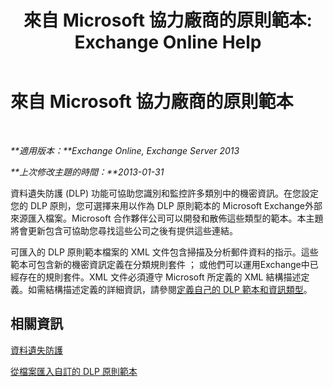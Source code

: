 ﻿---
title: '來自 Microsoft 協力廠商的原則範本: Exchange Online Help'
TOCTitle: 來自 Microsoft 協力廠商的原則範本
ms:assetid: 0f95336e-b3ef-4041-9604-adf7b0b335fe
ms:mtpsurl: https://technet.microsoft.com/zh-tw/library/JJ619284(v=EXCHG.150)
ms:contentKeyID: 50472580
ms.date: 05/23/2018
mtps_version: v=EXCHG.150
ms.translationtype: MT
---

# 來自 Microsoft 協力廠商的原則範本

 

_**適用版本：**Exchange Online, Exchange Server 2013_

_**上次修改主題的時間：**2013-01-31_

資料遺失防護 (DLP) 功能可協助您識別和監控許多類別中的機密資訊。在您設定您的 DLP 原則，您可選擇来用以作為 DLP 原則範本的 Microsoft Exchange外部來源匯入檔案。Microsoft 合作夥伴公司可以開發和散佈這些類型的範本。本主題將會更新包含可協助您尋找這些公司之後有提供這些連結。

可匯入的 DLP 原則範本檔案的 XML 文件包含掃描及分析郵件資料的指示。這些範本可包含新的機密資訊定義在分類規則套件 ； 或他們可以運用Exchange中已經存在的規則套件。XML 文件必須遵守 Microsoft 所定義的 XML 結構描述定義。如需結構描述定義的詳細資訊，請參閱[定義自己的 DLP 範本和資訊類型](define-your-own-dlp-templates-and-information-types-exchange-2013-help.md)。

## 相關資訊

[資料遺失防護](technical-overview-of-dlp-data-loss-prevention-in-exchange.md)

[從檔案匯入自訂的 DLP 原則範本](import-a-custom-dlp-policy-template-from-a-file-exchange-2013-help.md)


